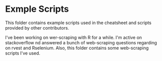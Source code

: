 # Exmple Scripts

This folder contains example scripts used in the cheatsheet and scripts provided by other contributors.


I've been working on wer-scraping with R for a while. I'm active on  stackoverflow nd answered a bunch of web-scraping questions regarding on rvest and Rselenium. 
 Also, this folder contains some web-scraping scripts I've used.


